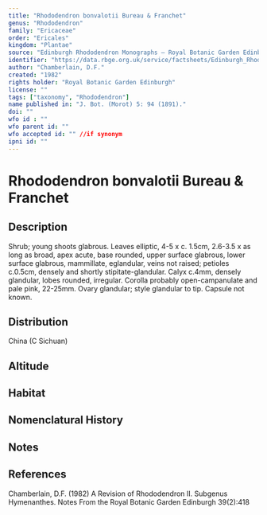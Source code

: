 ```yaml
---
title: "Rhododendron bonvalotii Bureau & Franchet"
genus: "Rhododendron"
family: "Ericaceae"
order: "Ericales"
kingdom: "Plantae"
source: "Edinburgh Rhododendron Monographs – Royal Botanic Garden Edinburgh"
identifier: "https://data.rbge.org.uk/service/factsheets/Edinburgh_Rhododendron_Monographs.xhtml"
author: "Chamberlain, D.F."
created: "1982"
rights holder: "Royal Botanic Garden Edinburgh"
license: ""
tags: ["taxonomy", "Rhododendron"]
name published in: "J. Bot. (Morot) 5: 94 (1891)."
doi: ""
wfo id : ""
wfo parent id: ""
wfo accepted id: "" //if synonym                      
ipni id: ""
---
```


                       

# Rhododendron bonvalotii Bureau & Franchet

## Description
Shrub; young shoots glabrous. Leaves elliptic, 4-5 x c. 1.5cm, 2.6-3.5 x as long as broad, apex acute, base rounded, upper surface glabrous, lower surface glabrous, mammillate, eglandular, veins not raised; petioles c.0.5cm, densely and shortly stipitate-glandular. Calyx c.4mm, densely glandular, lobes rounded, irregular. Corolla probably open-campanulate and pale pink, 22-25mm. Ovary glandular; style glandular to tip. Capsule not known.

## Distribution
China (C Sichuan)

## Altitude


## Habitat


## Nomenclatural History

                       
## Notes


## References

Chamberlain, D.F. (1982) A Revision of Rhododendron II. Subgenus Hymenanthes. Notes From the Royal Botanic Garden Edinburgh 39(2):418
